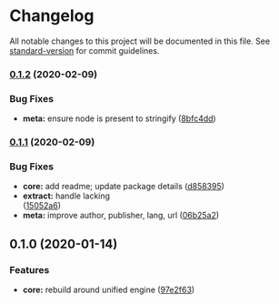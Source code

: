 # Changelog

All notable changes to this project will be documented in this file. See [standard-version](https://github.com/conventional-changelog/standard-version) for commit guidelines.

### [0.1.2](https://github.com/gorango/rehype-extract-article/compare/v0.1.1...v0.1.2) (2020-02-09)


### Bug Fixes

* **meta:** ensure node is present to stringify ([8bfc4dd](https://github.com/gorango/rehype-extract-article/commit/8bfc4ddfd624ac8eacc406ad6a59e4b41591fb94))

### [0.1.1](https://github.com/gorango/rehype-extract-article/compare/v0.1.0...v0.1.1) (2020-02-09)


### Bug Fixes

* **core:** add readme; update package details ([d858395](https://github.com/gorango/rehype-extract-article/commit/d8583951b7e086c45e9d74b267f3646a83fd93c1))
* **extract:** handle lacking <article/> ([15052a6](https://github.com/gorango/rehype-extract-article/commit/15052a60d65173a643d6d26da16fc1d1dd68c4bb))
* **meta:** improve author, publisher, lang, url ([06b25a2](https://github.com/gorango/rehype-extract-article/commit/06b25a2db448cb29ce699dd0693538af5507975b))

## 0.1.0 (2020-01-14)


### Features

* **core:** rebuild around unified engine ([97e2f63](https://github.com/n5e/chae/commit/97e2f63))
